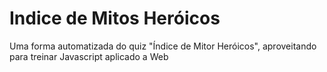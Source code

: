 # Indice de Mitos Heróicos

Uma forma automatizada do quiz "Índice de Mitor Heróicos", aproveitando para treinar Javascript aplicado a Web
